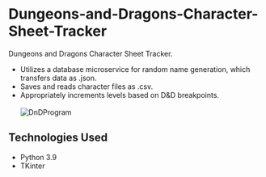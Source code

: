 # Dungeons-and-Dragons-Character-Sheet-Tracker
Dungeons and Dragons Character Sheet Tracker.
- Utilizes a database microservice for random name generation, which transfers data as .json.
- Saves and reads character files as .csv. 
- Appropriately increments levels based on D&D breakpoints.
<br><br>
![DnDProgram](https://user-images.githubusercontent.com/67284108/171346445-c00f61cd-6362-4933-9c72-27157faedb84.gif)


## Technologies Used
- Python 3.9
- TKinter
